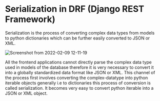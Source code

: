 # Serialization in DRF (Django REST Framework)

Serialization is the process of converting complex data types from models to python dictionaries which can be further easily converted to JSON or XML.

![Screenshot from 2022-02-09 12-11-19](https://user-images.githubusercontent.com/51698593/153144733-3a33bf0c-2a7f-42c9-8ed9-340c97340f78.png)

All the frontend applications cannot directly parse the complex data type used in models of the database therefore it is very necessary to convert it into a globally standardized data format like JSON or XML. This channel of the process first involves converting the complex-datatype into python iterable objects generally i.e to dictionaries this process of conversion is called serialization. It becomes very easy to convert python iterable into a JSON or XML object. 
